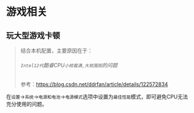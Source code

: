 # 游戏相关

## 玩大型游戏卡顿

> 结合本机配置，主要原因在于：
>
> ###### `Intel12代`酷睿CPU`小核载满,大核围观`的问题
>
> 参考：https://blog.csdn.net/ddrfan/article/details/122572834

在`设置`$\rightarrow$`系统`$\rightarrow$`电源和电池`$\rightarrow$`电源模式`选项中设置为`最佳性能`模式，即可避免CPU无法充分使用的问题。
